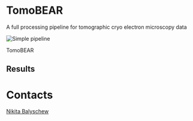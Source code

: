 # TomoBEAR
A full processing pipeline for tomographic cryo electron microscopy data

 ![Simple pipeline](https://github.com/KudryashevLab/TomoBEAR/blob/main/images/pipeline.svg?raw=true)
 
TomoBEAR 

## Results

# Contacts

[Nikita Balyschew](mailto:nikita.balyschew@googlemail.com?subject=[GitHub]%20TomoBEAR)
